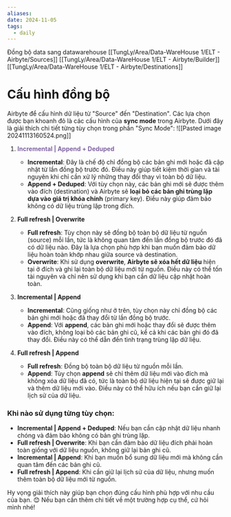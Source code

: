 ```yaml
---
aliases: 
date: 2024-11-05
tags:
  - daily
---
```

Đồng bộ data sang datawarehouse
[[TungLy/Area/Data-WareHouse 1/ELT - Airbyte/Sources]]
[[TungLy/Area/Data-WareHouse 1/ELT - Airbyte/Builder]]
[[TungLy/Area/Data-WareHouse 1/ELT - Airbyte/Destinations]]


# Cấu hình đồng bộ
Airbyte để cấu hình dữ liệu từ "Source" đến "Destination". Các lựa chọn được bạn khoanh đỏ là các cấu hình của **sync mode** trong Airbyte. Dưới đây là giải thích chi tiết từng tùy chọn trong phần "Sync Mode":
![[Pasted image 20241113160524.png]]
1. <font color="#8064a2"><b>Incremental | Append + Deduped </b></font>
   - **Incremental**: Đây là chế độ chỉ đồng bộ các bản ghi mới hoặc đã cập nhật từ lần đồng bộ trước đó. Điều này giúp tiết kiệm thời gian và tài nguyên khi chỉ cần xử lý những thay đổi thay vì toàn bộ dữ liệu.
   - **Append + Deduped**: Với tùy chọn này, các bản ghi mới sẽ được thêm vào đích (destination) và Airbyte sẽ **loại bỏ các bản ghi trùng lặp** **dựa vào giá trị khóa chính** (primary key). Điều này giúp đảm bảo không có dữ liệu trùng lặp trong đích.

2. **Full refresh | Overwrite**
   - **Full refresh**: Tùy chọn này sẽ đồng bộ toàn bộ dữ liệu từ nguồn (source) mỗi lần, tức là không quan tâm đến lần đồng bộ trước đó đã có dữ liệu nào. Đây là lựa chọn phù hợp khi bạn muốn đảm bảo dữ liệu hoàn toàn khớp nhau giữa source và destination.
   - **Overwrite**: Khi sử dụng **overwrite**, **Airbyte sẽ xóa hết dữ liệu** hiện tại ở đích và ghi lại toàn bộ dữ liệu mới từ nguồn. Điều này có thể tốn tài nguyên và chỉ nên sử dụng khi bạn cần dữ liệu cập nhật hoàn toàn.

3. **Incremental | Append**
   - **Incremental**: Cũng giống như ở trên, tùy chọn này chỉ đồng bộ các bản ghi mới hoặc đã thay đổi từ lần đồng bộ trước.
   - **Append**: Với **append**, các bản ghi mới hoặc thay đổi sẽ được thêm vào đích, không loại bỏ các bản ghi cũ, kể cả khi các bản ghi đó đã thay đổi. Điều này có thể dẫn đến tình trạng trùng lặp dữ liệu.

4. **Full refresh | Append**
   - **Full refresh**: Đồng bộ toàn bộ dữ liệu từ nguồn mỗi lần.
   - **Append**: Tùy chọn **append** sẽ chỉ thêm dữ liệu mới vào đích mà không xóa dữ liệu đã có, tức là toàn bộ dữ liệu hiện tại sẽ được giữ lại và thêm dữ liệu mới vào. Điều này có thể hữu ích nếu bạn cần giữ lại lịch sử của dữ liệu.

### Khi nào sử dụng từng tùy chọn:
- **Incremental | Append + Deduped**: Nếu bạn cần cập nhật dữ liệu nhanh chóng và đảm bảo không có bản ghi trùng lặp.
- **Full refresh | Overwrite**: Khi bạn cần đảm bảo dữ liệu đích phải hoàn toàn giống với dữ liệu nguồn, không giữ lại bản ghi cũ.
- **Incremental | Append**: Khi bạn muốn bổ sung dữ liệu mới mà không cần quan tâm đến các bản ghi cũ.
- **Full refresh | Append**: Khi cần giữ lại lịch sử của dữ liệu, nhưng muốn thêm toàn bộ dữ liệu mới từ nguồn.

Hy vọng giải thích này giúp bạn chọn đúng cấu hình phù hợp với nhu cầu của bạn. 😊 Nếu bạn cần thêm chi tiết về một trường hợp cụ thể, cứ hỏi mình nhé!